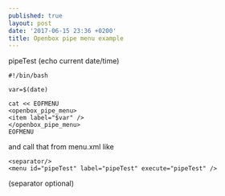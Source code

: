 ```yaml
---
published: true
layout: post
date: '2017-06-15 23:36 +0200'
title: Openbox pipe menu example
---
```

pipeTest (echo current date/time)

    #!/bin/bash

    var=$(date)

    cat << EOFMENU
    <openbox_pipe_menu>
    <item label="$var" />
    </openbox_pipe_menu>
    EOFMENU
    
and call that from menu.xml like

    <separator/>
    <menu id="pipeTest" label="pipeTest" execute="pipeTest" />
    
(separator optional)



